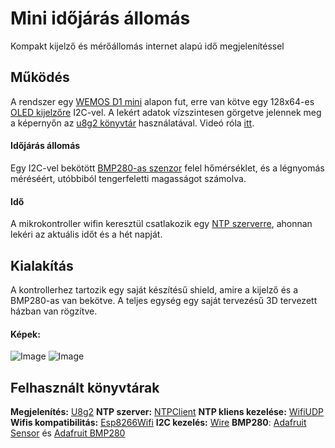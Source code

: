 # Mini időjárás állomás
Kompakt kijelző és mérőállomás internet alapú idő megjelenítéssel

## Működés
A rendszer egy [WEMOS D1 mini](https://3dwarehouse.sketchup.com/model/b3c9daa8-2c69-4b6d-b22c-631123883484/Wemos-D1-mini-V210-ESP8266?hl=hu) alapon fut, erre van kötve egy 128x64-es [OLED kijelzőre](http://www.lcdwiki.com/res/MC130GX_VX/1.3inch_IIC_OLED_Module_MC130GX&MC130VX_User_Manual_EN.pdf) I2C-vel. A lekért adatok vízszintesen görgetve jelennek meg a képernyőn az [u8g2 könyvtár](https://github.com/olikraus/u8g2) használatával.
Videó róla [itt](https://youtu.be/lskLDnISdC4).

#### Időjárás állomás
Egy I2C-vel bekötött [BMP280-as szenzor](https://www.pcb-hero.com/products/hw-611-bmp280-3-3-digital-barometric-pressure-altitude-sensor) felel hőmérséklet, és a légnyomás méréséért, utóbbiból tengerfeletti magasságot számolva.
#### Idő
A mikrokontroller wifin keresztül csatlakozik egy [NTP szerverre](https://www.ntppool.org/hu/), ahonnan lekéri az aktuális időt és a hét napját.

## Kialakítás
A kontrollerhez tartozik egy saját készítésű shield, amire a kijelző és a BMP280-as van bekötve. A teljes egység egy saját tervezésű 3D tervezett házban van rögzítve.

#### Képek:
![Image](https://github.com/kris-makes/Wemos-D1-Mini-Weather-Station/blob/kepek/img1.jpg?raw=true)
![Image](https://github.com/kris-makes/Wemos-D1-Mini-Weather-Station/blob/kepek/img2.jpg?raw=true)

## Felhasznált könyvtárak
**Megjelenítés:** [U8g2](https://github.com/olikraus/u8g2)
**NTP szerver:** [NTPClient](https://github.com/arduino-libraries/NTPClient)
**NTP kliens kezelése:** [WifiUDP](https://github.com/esp8266/Arduino/blob/master/libraries/ESP8266WiFi/src/WiFiUdp.h)
**Wifis kompatibilitás:** [Esp8266Wifi](https://github.com/esp8266/Arduino/tree/master/libraries/ESP8266WiFi)
**I2C kezelés:** [Wire](https://github.com/esp8266/Arduino/blob/master/libraries/Wire/Wire.h)
**BMP280**: [Adafruit Sensor](https://github.com/adafruit/Adafruit_Sensor) és [Adafruit BMP280](https://github.com/adafruit/Adafruit_BMP280_Library)
